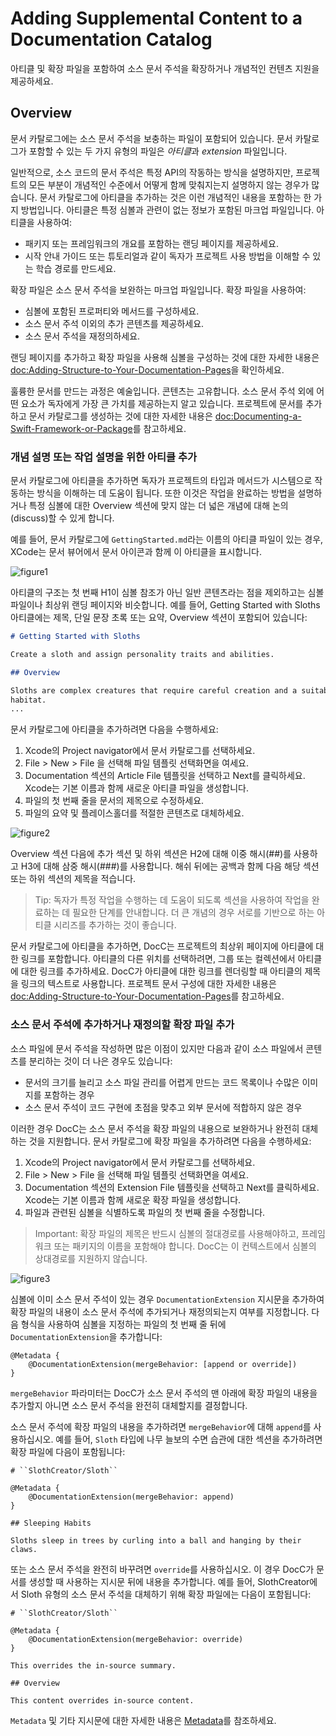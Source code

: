 # Adding Supplemental Content to a Documentation Catalog

아티클 및 확장 파일을 포함하여 소스 문서 주석을 확장하거나 개념적인 컨텐츠 지원을 제공하세요.

## Overview

문서 카탈로그에는 소스 문서 주석을 보충하는 파일이 포함되어 있습니다. 문서 카탈로그가 포함할 수 있는 두 가지 유형의 파일은 *아티클*과 *extension* 파일입니다.

일반적으로, 소스 코드의 문서 주석은 특정 API의 작동하는 방식을 설명하지만, 프로젝트의 모든 부분이 개념적인 수준에서 어떻게 함께 맞춰지는지 설명하지 않는 경우가 많습니다. 문서 카탈로그에 아티클을 추가하는 것은 이런 개념적인 내용을 포함하는 한 가지 방법입니다. 아티클은 특정 심볼과 관련이 없는 정보가 포함된 마크업 파일입니다. 아티클을 사용하여:

- 패키지 또는 프레임워크의 개요를 포함하는 랜딩 페이지를 제공하세요.
- 시작 안내 가이드 또는 튜토리얼과 같이 독자가 프로젝트 사용 방법을 이해할 수 있는 학습 경로를 만드세요.

확장 파일은 소스 문서 주석을 보완하는 마크업 파일입니다. 확장 파일을 사용하여:

- 심볼에 포함된 프로퍼티와 메서드를 구성하세요.
- 소스 문서 주석 이외의 추가 콘텐츠를 제공하세요.
- 소스 문서 주석을 재정의하세요.

랜딩 페이지를 추가하고 확장 파일을 사용해 심볼을 구성하는 것에 대한 자세한 내용은 <doc:Adding-Structure-to-Your-Documentation-Pages>을 확인하세요.

훌륭한 문서를 만드는 과정은 예술입니다. 콘텐츠는 고유합니다. 소스 문서 주석 외에 어떤 요소가 독자에게 가장 큰 가치를 제공하는지 알고 있습니다. 프로젝트에 문서를 추가하고 문서 카탈로그를 생성하는 것에 대한 자세한 내용은 <doc:Documenting-a-Swift-Framework-or-Package>를 참고하세요.

### 개념 설명 또는 작업 설명을 위한 아티클 추가

문서 카탈로그에 아티클을 추가하면 독자가 프로젝트의 타입과 메서드가 시스템으로 작동하는 방식을 이해하는 데 도움이 됩니다. 또한 이것은 작업을 완료하는 방법을 설명하거나 특정 심볼에 대한 Overview 섹션에 맞지 않는 더 넓은 개념에 대해 논의(discuss)할 수 있게 합니다.

예를 들어, 문서 카탈로그에 `GettingStarted.md`라는 이름의 아티클 파일이 있는 경우, XCode는 문서 뷰어에서 문서 아이콘과 함께 이 아티클을 표시합니다.

![figure1](Adding-Supplemental-Content-to-a-Documentation-Catalog-figure1)

아티클의 구조는 첫 번째 H1이 심볼 참조가 아닌 일반 콘텐츠라는 점을 제외하고는 심볼 파일이나 최상위 랜딩 페이지와 비슷합니다. 예를 들어, Getting Started with Sloths 아티클에는 제목, 단일 문장 초록 또는 요약, Overview 섹션이 포함되어 있습니다:

```markdown
# Getting Started with Sloths

Create a sloth and assign personality traits and abilities.

## Overview

Sloths are complex creatures that require careful creation and a suitable
habitat.
...
```

문서 카탈로그에 아티클을 추가하려면 다음을 수행하세요:

1. Xcode의 Project navigator에서 문서 카탈로그를 선택하세요.
2. File > New > File 을 선택해 파일 템플릿 선택화면을 여세요.
3. Documentation 섹션의 Article File 템플릿을 선택하고 Next를 클릭하세요. Xcode는 기본 이름과 함께 새로운 아티클 파일을 생성합니다.
4. 파일의 첫 번째 줄을 문서의 제목으로 수정하세요.
5. 파일의 요약 및 플레이스홀더를 적절한 콘텐츠로 대체하세요.

![figure2](Adding-Supplemental-Content-to-a-Documentation-Catalog-figure2)

Overview 섹션 다음에 추가 섹션 및 하위 섹션은 H2에 대해 이중 해시(##)를 사용하고 H3에 대해 삼중 해시(###)를 사용합니다. 해쉬 뒤에는 공백과 함께 다음 해당 섹션 또는 하위 섹션의 제목을 적습니다.

> Tip: 독자가 특정 작업을 수행하는 데 도움이 되도록 섹션을 사용하여 작업을 완료하는 데 필요한 단계를 안내합니다. 더 큰 개념의 경우 서로를 기반으로 하는 아티클 시리즈를 추가하는 것이 좋습니다.

문서 카탈로그에 아티클을 추가하면, DocC는 프로젝트의 최상위 페이지에 아티클에 대한 링크를 포함합니다. 아티클의 다른 위치를 선택하려면, 그룹 또는 컬렉션에서 아티클에 대한 링크를 추가하세요. DocC가 아티클에 대한 링크를 렌더링할 때 아티클의 제목을 링크의 텍스트로 사용합니다. 프로젝트 문서 구성에 대한 자세한 내용은 <doc:Adding-Structure-to-Your-Documentation-Pages>를 참고하세요.

### 소스 문서 주석에 추가하거나 재정의할 확장 파일 추가

소스 파일에 문서 주석을 작성하면 많은 이점이 있지만 다음과 같이 소스 파일에서 콘텐츠를 분리하는 것이 더 나은 경우도 있습니다:

- 문서의 크기를 늘리고 소스 파일 관리를 어렵게 만드는 코드 목록이나 수많은 이미지를 포함하는 경우
- 소스 문서 주석이 코드 구현에 초점을 맞추고 외부 문서에 적합하지 않은 경우

이러한 경우 DocC는 소스 문서 주석을 확장 파일의 내용으로 보완하거나 완전히 대체하는 것을 지원합니다. 문서 카탈로그에 확장 파일을 추가하려면 다음을 수행하세요:

1. Xcode의 Project navigator에서 문서 카탈로그를 선택하세요.
2. File > New > File 을 선택해 파일 템플릿 선택화면을 여세요.
3. Documentation 섹션의 Extension File 템플릿을 선택하고 Next를 클릭하세요. Xcode는 기본 이름과 함께 새로운 확장 파일을 생성합니다.
4. 파일과 관련된 심볼을 식별하도록 파일의 첫 번째 줄을 수정합니다.

> Important: 확장 파일의 제목은 반드시 심볼의 절대경로를 사용해야하고, 프레임워크 또는 패키지의 이름을 포함해야 합니다. DocC는 이 컨텍스트에서 심볼의 상대경로를 지원하지 않습니다.

![figure3](Adding-Supplemental-Content-to-a-Documentation-Catalog-figure3)

심볼에 이미 소스 문서 주석이 있는 경우 `DocumentationExtension` 지시문을 추가하여 확장 파일의 내용이 소스 문서 주석에 추가되거나 재정의되는지 여부를 지정합니다. 다음 형식을 사용하여 심볼을 지정하는 파일의 첫 번째 줄 뒤에 `DocumentationExtension`을 추가합니다:

```
@Metadata {
    @DocumentationExtension(mergeBehavior: [append or override])
}
```

`mergeBehavior` 파라미터는 DocC가 소스 문서 주석의 맨 아래에 확장 파일의 내용을 추가할지 아니면 소스 문서 주석을 완전히 대체할지를 결정합니다.

소스 문서 주석에 확장 파일의 내용을 추가하려면 `mergeBehavior`에 대해 `append`를 사용하십시오. 예를 들어, `Sloth` 타입에 나무 늘보의 수면 습관에 대한 섹션을 추가하려면 확장 파일에 다음이 포함됩니다:

```
# ``SlothCreator/Sloth``

@Metadata {
    @DocumentationExtension(mergeBehavior: append)
}

## Sleeping Habits

Sloths sleep in trees by curling into a ball and hanging by their claws.

```

또는 소스 문서 주석을 완전히 바꾸려면 `override`를 사용하십시오. 이 경우 DocC가 문서를 생성할 때 사용하는 지시문 뒤에 내용을 추가합니다. 예를 들어, SlothCreator에서 Sloth 유형의 소스 문서 주석을 대체하기 위해 확장 파일에는 다음이 포함됩니다:

```
# ``SlothCreator/Sloth``

@Metadata {
    @DocumentationExtension(mergeBehavior: override)
}

This overrides the in-source summary.

## Overview

This content overrides in-source content.
```

`Metadata` 및 기타 지시문에 대한 자세한 내용은 [Metadata](https://developer.apple.com/documentation/docc/metadata)를 참조하세요.
